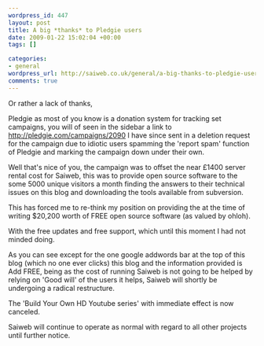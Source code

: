 ```yaml
--- 
wordpress_id: 447
layout: post
title: A big *thanks* to Pledgie users
date: 2009-01-22 15:02:04 +00:00
tags: []

categories: 
- general
wordpress_url: http://saiweb.co.uk/general/a-big-thanks-to-pledgie-users
comments: true
---
```

Or rather a lack of thanks,

Pledgie as most of you know is a donation system for tracking set campaigns, you will of seen in the sidebar a link to 
<a href="http://pledgie.com/campaigns/2090">http://pledgie.com/campaigns/2090</a> I have since sent in a deletion request for the campaign due to idiotic users spamming the 'report spam' function of Pledgie and marking the campaign down under their own.

Well that's nice of you, the campaign was to offset the near £1400 server rental cost for Saiweb, this was to provide open source software to the some 5000 unique visitors a month finding the answers to their technical issues on this blog and downloading the tools available from subversion.

This has forced me to re-think my position on providing the at the time of writing $20,200 worth of FREE open source software (as valued by ohloh).

With the free updates and free support, which until this moment I had not minded doing.

As you can see except for the one google addwords bar at the top of this blog (which no one ever clicks) this blog and the information provided is Add FREE, being as the cost of running Saiweb is not going to be helped by relying on 'Good will' of the users it helps, Saiweb will shortly be undergoing a radical restructure.

The 'Build Your Own HD Youtube series' with immediate effect is now canceled.

Saiweb will continue to operate as normal with regard to all other projects until further notice.

